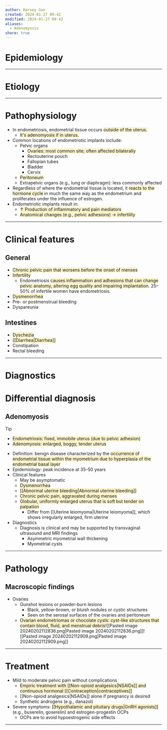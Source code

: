 ```yaml
---
author: Harvey Guo
created: 2024-01-27 09:42
modified: 2024-01-27 09:42
aliases:
  - Adenomyosis
share: true
---
```

# Epidemiology


---
# Etiology


---
# Pathophysiology
- In endometriosis, endometrial tissue occurs <span style="background:rgba(240, 200, 0, 0.2)">outside of the uterus.</span>
	- <span style="background:rgba(240, 200, 0, 0.2)">It's adenomyosis if in uterus.</span>
- Common locations of endometriotic implants include:
	- Pelvic organs
		- <span style="background:rgba(240, 200, 0, 0.2)">Ovaries: most common site; often affected bilaterally</span>
		- Rectouterine pouch
		- Fallopian tubes
		- Bladder
		- Cervix
	- <span style="background:rgba(240, 200, 0, 0.2)">Peritoneum</span>
	- Extrapelvic organs (e.g., lung or diaphragm): less commonly affected 
- Regardless of where the endometrial tissue is located, it <span style="background:rgba(240, 200, 0, 0.2)">reacts to the hormone cycle</span> in much the same way as the endometrium and proliferates under the influence of estrogen.
- Endometriotic implants result in:
	- <span style="background:rgba(240, 200, 0, 0.2)">↑ Production of inflammatory and pain mediators</span>
	- <span style="background:rgba(240, 200, 0, 0.2)">Anatomical changes (e.g., pelvic adhesions) → infertility</span>

---
# Clinical features
## General
- <span style="background:rgba(240, 200, 0, 0.2)">Chronic pelvic pain that worsens before the onset of menses</span>
- <span style="background:rgba(240, 200, 0, 0.2)">Infertility</span>
	- Endometriosis <span style="background:rgba(240, 200, 0, 0.2)">causes inflammation and adhesions that can change pelvic anatomy, altering egg quality and impairing implantation</span>. 25–50% of infertile women have endometriosis.
- <span style="background:rgba(240, 200, 0, 0.2)">Dysmenorrhea</span>
- Pre- or postmenstrual bleeding
- Dyspareunia
## Intestines
- <span style="background:rgba(240, 200, 0, 0.2)">Dyschezia</span>
- <span style="background:rgba(240, 200, 0, 0.2)">[[Diarrhea|Diarrhea]]</span>
- Constipation
- Rectal bleeding


---
# Diagnostics

# Differential diagnosis
## Adenomyosis
>[!tip] 
>- <span style="background:rgba(240, 200, 0, 0.2)">Endometriosis: fixed, immobile uterus (due to pelvic adhesion)</span>
>- <span style="background:rgba(240, 200, 0, 0.2)">Adenomyosis: enlarged, boggy, tender uterus</span>

- Definition: benign disease characterized by the <span style="background:rgba(240, 200, 0, 0.2)">occurrence of endometrial tissue within the myometrium due to hyperplasia of the endometrial basal layer</span>
- Epidemiology: peak incidence at 35–50 years
- Clinical features
	- May be asymptomatic 
	- <span style="background:rgba(240, 200, 0, 0.2)">Dysmenorrhea</span>
	- <span style="background:rgba(240, 200, 0, 0.2)">[[Abnormal uterine bleeding|Abnormal uterine bleeding]]</span>
	- <span style="background:rgba(240, 200, 0, 0.2)">Chronic pelvic pain, aggravated during menses</span>
	- <span style="background:rgba(240, 200, 0, 0.2)">Globular, uniformly enlarged uterus that is soft but tender on palpation</span>
		- Differ from [[Uterine leiomyoma|Uterine leiomyoma]], which shows irregularly enlarged, firm uterine
- Diagnostics
	- Diagnosis is clinical and may be supported by transvaginal ultrasound and MRI findings
		- Asymmetric myometrial wall thickening 
		- Myometrial cysts

---
# Pathology
## Macroscopic findings
- Ovaries
	- Gunshot lesions or powder-burn lesions
		- Black, yellow-brown, or bluish nodules or cystic structures
		- Seen on the serosal surfaces of the ovaries and peritoneum
	- <span style="background:rgba(240, 200, 0, 0.2)">Ovarian endometriomas or chocolate cysts: cyst-like structures that contain blood, fluid, and menstrual debris</span>![[Pasted image 20240202112836.png|Pasted image 20240202112836.png]]![[Pasted image 20240202112909.png|Pasted image 20240202112909.png]]


---
# Treatment
- Mild to moderate pelvic pain without complications
	- <span style="background:rgba(240, 200, 0, 0.2)">Empiric treatment with [[Non-opioid analgesics|NSAIDs]] and continuous hormonal [[Contraception|contraceptives]]</span> 
	- [[Non-opioid analgesics|NSAIDs]] alone if pregnancy is desired 
	- Synthetic androgens (e.g., danazol) 
- Severe symptoms: <span style="background:rgba(240, 200, 0, 0.2)">[[Hypothalamic and pituitary drugs|GnRH agonists]]</span> (e.g., buserelin, goserelin) and estrogen-progestin OCPs 
	- OCPs are to avoid hypoestrogenic side effects

---
